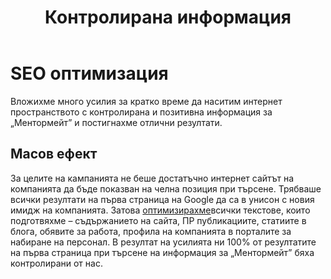 ﻿---
layout: post
order: 12
rel: /about/mentormate/optimization
service: /services/optimization
project: /portfolio/mentormate
header: compact
display: subject cover
title: Контролирана информация
description: Вложихме много усилия за кратко време да наситим интернет пространството с контролирана и позитивна информация за „Ментормейт” и постигнахме отлични резултати.
---
# SEO oптимизация
Вложихме много усилия за кратко време да наситим интернет пространството с контролирана и позитивна информация за „Ментормейт” и постигнахме отлични резултати.

## Масов ефект
За целите на кампанията не беше достатъчно интернет сайтът на компанията да бъде показван на челна позиция при търсене. Трябваше всички резултати на първа страница на Google да са в унисон с новия имидж на компанията. Затова [оптимизирахме](./../../маркетинг/оптимизация.html)всички текстове, които подготвяхме – съдържанието на сайта, ПР публикациите, статиите в блога, обявите за работа, профила на компанията в порталите за набиране на персонал. В резултат на усилията ни 100% от резултатите на първа страница при търсене на информация за „Ментормейт” бяха контролирани от нас.